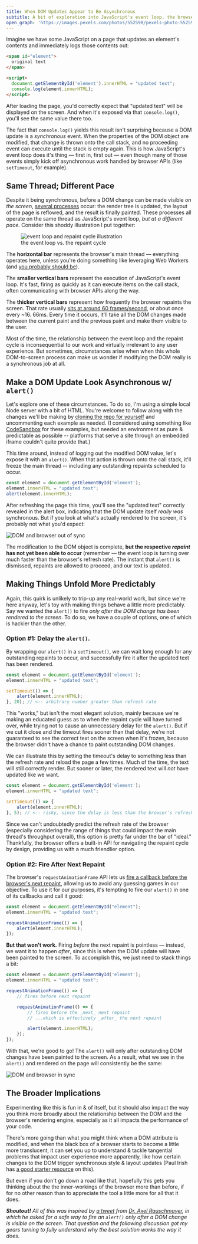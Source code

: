 ```yaml
---
title: When DOM Updates Appear to Be Asynchronous
subtitle: A bit of exploration into JavaScript's event loop, the browser's repaint cycle, and how we can reliably navigate the mix.
open_graph: 'https://images.pexels.com/photos/552598/pexels-photo-552598.jpeg?cs=srgb&h=1200&w=1200'
---
```


Imagine we have some JavaScript on a page that updates an element's contents and immediately logs those contents out:

``` html
<span id="element">
  original text
</span>

<script>
  document.getElementById('element').innerHTML = "updated text";
  console.log(element.innerHTML);
</script>
```

After loading the page, you'd correctly expect that "updated text" will be displayed on the screen. And when it's exposed via that `console.log()`, you'll see the same value there too.

The fact that `console.log()` yields this result isn't surprising because a DOM update is a *synchronous* event. When the properties of the DOM object are modified, that change is thrown onto the call stack, and no proceeding event can execute until the stack is empty again. This is how JavaScript's event loop does it's thing — first in, first out — even though many of those events simply kick off asynchronous work handled by browser APIs (like `setTimeout`, for example).

## Same Thread; Different Pace

Despite it being synchronous, before a DOM change can be made visible _on the screen_, [several processes](https://developers.google.com/web/fundamentals/performance/critical-rendering-path/render-tree-construction#tldr) occur: the render tree is updated, the layout of the page is reflowed, and the result is finally painted. These processes all operate on the same thread as JavaScript's event loop, _but at a different pace._ Consider this shoddy illustration I put together:

<figure>
  <img src="./thread.svg" alt="event loop and repaint cycle illustration">
  <figcaption>the event loop vs. the repaint cycle</figcaption>
</figure>

The **horizontal bar** represents the browser's main thread — everything operates here, unless you're doing something like leveraging Web Workers (and [you probably should be](https://macarthur.me/posts/use-web-workers-for-your-event-listeners)).

The **smaller vertical bars** represent the execution of JavaScript's event loop. It's fast, firing as quickly as it can execute items on the call stack, often communicating with browser APIs along the way.

The **thicker vertical bars** represent how frequently the browser repaints the screen. That rate usually [sits at around 60 frames/second](https://developers.google.com/web/fundamentals/performance/rendering), or about once every ~16. 66ms. Every time it occurs, it'll take all the DOM changes made between the current paint and the previous paint and make them visible to the user.

Most of the time, the relationship between the event loop and the repaint cycle is inconsequential to our work and virtually irrelevant to any user experience. But sometimes, circumstances arise when when this whole DOM-to-screen process can make us wonder if modifying the DOM really is a synchronous job at all.

## Make a DOM Update Look Asynchronous w/ `alert()`

Let's explore one of these circumstances. To do so, I'm using a simple local Node server with a bit of HTML. You're welcome to follow along with the changes we'll be making by [cloning the repo for yourself](https://github.com/alexmacarthur/dom-updates-and-browser-repaints) and uncommenting each example as needed. (I considered using something like [CodeSandbox](https://codesandbox.io/) for these examples, but needed an environment as pure & predictable as possible -- platforms that serve a site through an embedded iframe couldn't quite provide that.)

This time around, instead of logging out the modified DOM value, let's expose it with an `alert()`. When that action is thrown onto the call stack, it'll freeze the main thread -- including any outstanding repaints scheduled to occur.

``` js
const element = document.getElementById('element');
element.innerHTML = "updated text";
alert(element.innerHTML);
```

After refreshing the page this time, you'll see the "updated text" correctly revealed in the alert box, indicating that the DOM update itself _really was_ synchronous. But if you look at what's actually rendered to the screen, it's probably not what you'd expect:

![DOM and browser out of sync](out-of-sync.png)

The modification to the DOM object is complete, **but the respective *repaint* has not yet been able to occur** (remember — the event loop is turning over much faster than the browser's refresh rate). The instant that `alert()` is dismissed, repaints are allowed to proceed, and our text is updated.

## Making Things Unfold More Predictably

Again, this quirk is unlikely to trip-up any real-world work, but since we're here anyway, let's toy with making things behave a little more predictably. Say we wanted the `alert()` to fire _only after the DOM change has been rendered to the screen._ To do so, we have a couple of options, one of which is hackier than the other.

### Option #1: Delay the `alert()`.

By wrapping our `alert()` in a `setTimeout()`, we can wait long enough for any outstanding repaints to occur, and successfully fire it after the updated text has been rendered.

``` jsx
const element = document.getElementById('element');
element.innerHTML = "updated text";

setTimeout(() => {
	alert(element.innerHTML);
}, 20); // <-- arbitrary number greater than refresh rate
```

This "works," but isn't the most elegant solution, mainly because we're making an educated guess as to when the repaint cycle will have turned over, while trying not to cause an unnecessary delay for the `alert()`. But if we cut it close and the timeout fires sooner than that delay, we're not guaranteed to see the correct text on the screen when it's frozen, because the browser didn't have a chance to paint outstanding DOM changes.

We can illustrate this by setting the timeout's delay to something less than the refresh rate and reload the page a few times. Much of the time, the text will still correctly render. But sooner or later, the rendered text will *not* have updated like we want.

``` jsx
const element = document.getElementById('element');
element.innerHTML = "updated text";

setTimeout(() => {
	alert(element.innerHTML);
}, 5); // <-- risky, since the delay is less than the browser's refresh rate
```

Since we can't undoubtedly predict the refresh rate of the browser (especially considering the range of things that could impact the main thread's throughput overall), this option is pretty far under the bar of "ideal." Thankfully, the browser offers a built-in API for navigating the repaint cycle by design, providing us with a much friendlier option.

### Option #2: Fire After Next Repaint

The browser's `requestAnimationFrame` API lets us [fire a callback before the browser's next repaint](https://developer.mozilla.org/en-US/docs/Web/API/window/requestAnimationFrame), allowing us to avoid any guessing games in our objective. To use it for our purposes, it's tempting to fire our `alert()` in one of its callbacks and call it good:

``` jsx
const element = document.getElementById("element");
element.innerHTML = "updated text";

requestAnimationFrame(() => {
	alert(element.innerHTML);
});
```

**But that won't work.** Firing *before* the next repaint is pointless — instead, we want it to happen *after*, since this is when the DOM update will have been painted to the screen. To accomplish this, we just need to stack things a bit:

``` jsx
const element = document.getElementById('element');
element.innerHTML = "updated text";

requestAnimationFrame(() => {
	// fires before next repaint

	requestAnimationFrame(() => {
		// fires before the _next_ next repaint
		// ...which is effectively _after_ the next repaint

		alert(element.innerHTML);
	});
});
```

With that, we're good to go! The `alert()` will only after outstanding DOM changes have been painted to the screen. As a result, what we see in the `alert()` and rendered on the page will consistently be the same:

![DOM and browser in sync](in-sync.png)

## The Broader Implications

Experimenting like this is fun in & of itself, but it should also impact the way you think more broadly about the relationship between the DOM and the browser's rendering engine, especially as it all impacts the performance of your code.

There's more going than what you might think when a DOM attribute is modified, and when the black box of a browser starts to become a little more translucent, it can set you up to understand & tackle tangential problems that impact user experience more apparently, like how certain changes to the DOM trigger synchronous style & layout updates (Paul Irish has [a good starter resource](https://gist.github.com/paulirish/5d52fb081b3570c81e3a) on this).

But even if you don't go down a road like that, hopefully this gets you thinking about the the inner-workings of the browser more than before, if for no other reason than to appreciate the tool a little more for all that it does.

_**Shoutout!** All of this was inspired by [a tweet](https://twitter.com/rauschma/status/1288868746682081285?s=19) from [Dr. Axel Rauschmayer](https://dr-axel.de/), in which he asked for a safe way to fire an `alert()` only after a DOM change is visible on the screen. That question and the following discussion got my gears turning to fully understand why the best solution works the way it does._
